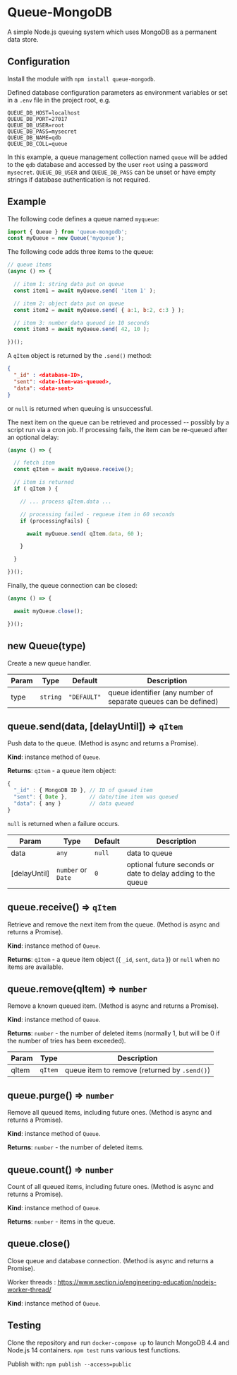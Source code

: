 # Queue-MongoDB

A simple Node.js queuing system which uses MongoDB as a permanent data store.


## Configuration

Install the module with `npm install queue-mongodb`.

Defined database configuration parameters as environment variables or set in a `.env` file in the project root, e.g.

```env
QUEUE_DB_HOST=localhost
QUEUE_DB_PORT=27017
QUEUE_DB_USER=root
QUEUE_DB_PASS=mysecret
QUEUE_DB_NAME=qdb
QUEUE_DB_COLL=queue
```

In this example, a queue management collection named `queue` will be added to the `qdb` database and accessed by the user `root` using a password `mysecret`. `QUEUE_DB_USER` and `QUEUE_DB_PASS` can be unset or have empty strings if database authentication is not required.


## Example

The following code defines a queue named `myqueue`:

```js
import { Queue } from 'queue-mongodb';
const myQueue = new Queue('myqueue');
```

The following code adds three items to the queue:

```js
// queue items
(async () => {

  // item 1: string data put on queue
  const item1 = await myQueue.send( 'item 1' );

  // item 2: object data put on queue
  const item2 = await myQueue.send( { a:1, b:2, c:3 } );

  // item 3: number data queued in 10 seconds
  const item3 = await myQueue.send( 42, 10 );

})();
```

A `qItem` object is returned by the `.send()` method:

```json
{
  "_id" : <database-ID>,
  "sent": <date-item-was-queued>,
  "data": <data-sent>
}
```

or `null` is returned when queuing is unsuccessful.

The next item on the queue can be retrieved and processed -- possibly by a script run via a cron job. If processing fails, the item can be re-queued after an optional delay:

```js
(async () => {

  // fetch item
  const qItem = await myQueue.receive();

  // item is returned
  if ( qItem ) {

    // ... process qItem.data ...

    // processing failed - requeue item in 60 seconds
    if (processingFails) {

      await myQueue.send( qItem.data, 60 );

    }

  }

})();
```

Finally, the queue connection can be closed:

```js
(async () => {

  await myQueue.close();

})();
```


## new Queue(type)

Create a new queue handler.

| Param | Type | Default | Description |
| --- | --- | --- | --- |
| type | <code>string</code> | <code>"DEFAULT"</code> | queue identifier (any number of separate queues can be defined) |


## queue.send(data, [delayUntil]) ⇒ <code>qItem</code>

Push data to the queue. (Method is async and returns a Promise).

**Kind**: instance method of `Queue`.

**Returns**: <code>qItem</code> - a queue item object:

```js
{
  "_id" : { MongoDB ID }, // ID of queued item
  "sent": { Date },       // date/time item was queued
  "data": { any }         // data queued
}
```

`null` is returned when a failure occurs.

| Param | Type | Default | Description |
| --- | --- | --- | --- |
| data | <code>any</code> | <code>null</code> | data to queue |
| [delayUntil] | <code>number</code> or <code>Date</code> | <code>0</code> | optional future seconds or date to delay adding to the queue |


## queue.receive() ⇒ <code>qItem</code>

Retrieve and remove the next item from the queue. (Method is async and returns a Promise).

**Kind**: instance method of `Queue`.

**Returns**: <code>qItem</code> - a queue item object ({ `_id`, `sent`, `data` }) or `null` when no items are available.


## queue.remove(qItem) ⇒ <code>number</code>

Remove a known queued item. (Method is async and returns a Promise).

**Kind**: instance method of `Queue`.

**Returns**: <code>number</code> - the number of deleted items (normally 1, but will be 0 if the number of tries has been exceeded).

| Param | Type | Description |
| --- | --- | --- |
| qItem | <code>qItem</code> | queue item to remove (returned by `.send()`) |


## queue.purge() ⇒ <code>number</code>

Remove all queued items, including future ones. (Method is async and returns a Promise).

**Kind**: instance method of `Queue`.

**Returns**: <code>number</code> - the number of deleted items.


## queue.count() ⇒ <code>number</code>

Count of all queued items, including future ones. (Method is async and returns a Promise).

**Kind**: instance method of `Queue`.

**Returns**: <code>number</code> - items in the queue.


## queue.close()

Close queue and database connection. (Method is async and returns a Promise).

Worker threads : https://www.section.io/engineering-education/nodejs-worker-thread/

**Kind**: instance method of `Queue`.


## Testing

Clone the repository and run `docker-compose up` to launch MongoDB 4.4 and Node.js 14 containers. `npm test` runs various test functions.

Publish with: `npm publish --access=public`
